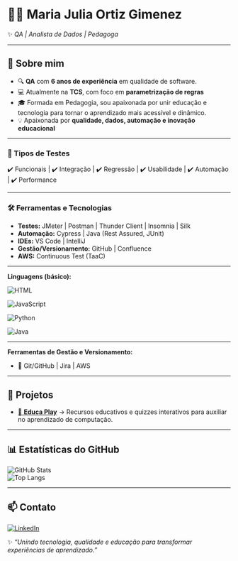 # 👩‍💻 Maria Julia Ortiz Gimenez

✨ *QA | Analista de Dados | Pedagoga*  

---

## 🎯 Sobre mim  
  

- 🔍 **QA** com **6 anos de experiência** em qualidade de software.  
- 💻 Atualmente na **TCS**, com foco em **parametrização de regras**  
- 🎓 Formada em Pedagogia, sou apaixonada por unir educação e tecnologia para tornar o aprendizado mais acessível e dinâmico.
- 💡 Apaixonada por **qualidade, dados, automação e inovação educacional**  

---
  
### 🔎 Tipos de Testes  
✔️ Funcionais | ✔️ Integração | ✔️ Regressão | ✔️ Usabilidade | ✔️ Automação | ✔️ Performance  

---
### 🛠️ Ferramentas e Tecnologias  
- **Testes:** JMeter | Postman | Thunder Client | Insomnia | Silk  
- **Automação:** Cypress | Java (Rest Assured, JUnit)  
- **IDEs:** VS Code | IntelliJ  
- **Gestão/Versionamento:** GitHub | Confluence  
- **AWS:** Continuous Test (TaaC)

---

**Linguagens (básico):**  

![HTML](https://img.shields.io/badge/HTML-E34F26?style=for-the-badge&logo=html5&logoColor=white)  

![JavaScript](https://img.shields.io/badge/JavaScript-F7DF1E?style=for-the-badge&logo=javascript&logoColor=black)  

![Python](https://img.shields.io/badge/Python-3776AB?style=for-the-badge&logo=python&logoColor=white)  

![Java](https://img.shields.io/badge/Java-007396?style=for-the-badge&logo=java&logoColor=white)  

---
**Ferramentas de Gestão e Versionamento:**  
- 🔧 Git/GitHub | Jira | AWS  

---

## 🚀 Projetos  

- [📘 **Educa Play**](https://mjogz.github.io/educa-play/) → Recursos educativos e quizzes interativos para auxiliar no aprendizado de computação.  


---
## 📊 Estatísticas do GitHub  

![GitHub Stats](https://github-readme-stats.vercel.app/api?username=mjogz&show_icons=true&theme=tokyonight)  
![Top Langs](https://github-readme-stats.vercel.app/api/top-langs/?username=mjogz&layout=compact&theme=tokyonight)  

---

## 📫 Contato  
  

[![LinkedIn](https://img.shields.io/badge/LinkedIn-blue?style=for-the-badge&logo=linkedin&logoColor=white)]([https://www.linkedin.com/](https://www.linkedin.com/in/maria-julia-ortiz-gimenez-8368ab147/))  



✨ *“Unindo tecnologia, qualidade e educação para transformar experiências de aprendizado.”*  
